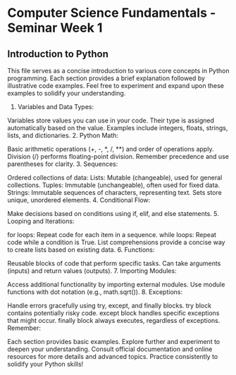# Computer Science Fundamentals - Seminar Week 1
## Introduction to Python

This file serves as a concise introduction to various core concepts in Python programming. Each section provides a brief explanation followed by illustrative code examples. Feel free to experiment and expand upon these examples to solidify your understanding.

1. Variables and Data Types:

Variables store values you can use in your code. Their type is assigned automatically based on the value.
Examples include integers, floats, strings, lists, and dictionaries.
2. Python Math:

Basic arithmetic operations (+, -, *, /, **) and order of operations apply.
Division (/) performs floating-point division.
Remember precedence and use parentheses for clarity.
3. Sequences:

Ordered collections of data:
Lists: Mutable (changeable), used for general collections.
Tuples: Immutable (unchangeable), often used for fixed data.
Strings: Immutable sequences of characters, representing text.
Sets store unique, unordered elements.
4. Conditional Flow:

Make decisions based on conditions using if, elif, and else statements.
5. Looping and Iterations:

for loops: Repeat code for each item in a sequence.
while loops: Repeat code while a condition is True.
List comprehensions provide a concise way to create lists based on existing data.
6. Functions:

Reusable blocks of code that perform specific tasks.
Can take arguments (inputs) and return values (outputs).
7. Importing Modules:

Access additional functionality by importing external modules.
Use module functions with dot notation (e.g., math.sqrt()).
8. Exceptions:

Handle errors gracefully using try, except, and finally blocks.
try block contains potentially risky code.
except block handles specific exceptions that might occur.
finally block always executes, regardless of exceptions.
Remember:

Each section provides basic examples. Explore further and experiment to deepen your understanding.
Consult official documentation and online resources for more details and advanced topics.
Practice consistently to solidify your Python skills!
